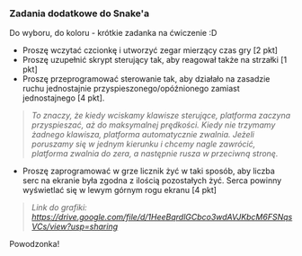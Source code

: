 ### Zadania dodatkowe do Snake'a
Do wyboru, do koloru - krótkie zadanka na ćwiczenie :D
- Proszę wczytać czcionkę i utworzyć zegar mierzący czas gry [2 pkt]
- Proszę uzupełnić skrypt sterujący tak, aby reagował także na strzałki [1 pkt]
- Proszę przeprogramować sterowanie tak, aby działało na zasadzie ruchu jednostajnie przyspieszonego/opóźnionego zamiast jednostajnego [4 pkt].
> *To znaczy, że kiedy wciskamy klawisze sterujące, platforma zaczyna przyspieszać, aż do maksymalnej prędkości. Kiedy nie trzymamy żadnego klawisza, platforma automatycznie zwalnia. Jeżeli poruszamy się w jednym kierunku i chcemy nagle zawrócić, platforma zwalnia do zera, a następnie rusza w przeciwną stronę.*
- Proszę zaprogramować w grze licznik żyć w taki sposób, aby liczba serc na ekranie była zgodna z ilością pozostałych żyć. Serca powinny wyświetlać się w lewym górnym rogu ekranu [4 pkt]
> *Link do grafiki: https://drive.google.com/file/d/1HeeBqrdlGCbco3wdAVJKbcM6FSNqsVCs/view?usp=sharing*

Powodzonka!